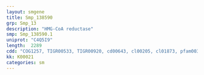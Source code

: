 ```yaml
---
layout: smgene
title: Smp_138590
grp: Smp_13
description: "HMG-CoA reductase"
smp: Smp_138590.1
uniprot: "C4Q5I9"
length:  2289
cdd: "COG1257, TIGR00533, TIGR00920, cd00643, cl00205, cl01873, pfam00368, pfam04647"
kk: K00021
categories: sm
---
```

